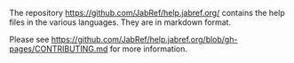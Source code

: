 The repository <https://github.com/JabRef/help.jabref.org/> contains the help files in the various languages. They are in markdown format.

Please see <https://github.com/JabRef/help.jabref.org/blob/gh-pages/CONTRIBUTING.md> for more information.
